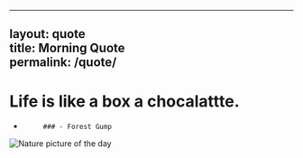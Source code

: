 


  
---  
layout: quote  
title: Morning Quote  
permalink: /quote/  
---  

# Life is like a box a chocalattte.


   -          ### - Forest Gump  
  
![Nature picture of the day](http://www.naturepicoftheday.com/npods/2021/february/winterscape_800w.jpg)